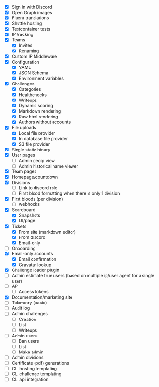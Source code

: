 - [x] Sign in with Discord
- [x] Open Graph images
- [x] Fluent translations
- [x] Shuttle hosting
- [x] Testcontainer tests
- [x] IP tracking
- [x] Teams
  - [x] Invites
  - [x] Renaming
- [x] Custom IP Middleware
- [x] Configuration
  - [x] YAML
  - [x] JSON Schema
  - [x] Environment variables
- [x] Challenges
  - [x] Categories
  - [x] Healthchecks
  - [x] Writeups
  - [x] Dynamic scoring
  - [x] Markdown rendering
  - [x] Raw html rendering
  - [x] Authors without accounts
- [x] File uploads
  - [x] Local file provider
  - [x] In database file provider
  - [x] S3 file provider
- [x] Single static binary
- [x] User pages
  - [ ] Admin geoip view
  - [ ] Admin historical name viewer
- [x] Team pages
- [x] Homepage/countdown
- [x] Divisions
  - [ ] Link to discord role
  - [ ] First blood formatting when there is only 1 division
- [x] First bloods (per division)
  - [ ] webhooks
- [x] Scoreboard
  - [x] Snapshots
  - [x] UI/page
- [x] Tickets
  - [x] From site (markdown editor)
  - [x] From discord
  - [x] Email-only
- [ ] Onboarding
- [x] Email-only accounts
  - [x] Email confirmation
  - [x] Gravatar lookup
- [x] Challenge loader plugin
- [ ] Admin estimate true users (based on multiple ip/user agent for a single user)
- [ ] API
  - [ ] Access tokens
- [x] Documentation/marketing site
- [ ] Telemetry (basic)
- [ ] Audit log
- [ ] Admin challenges
  - [ ] Creation
  - [ ] List
  - [ ] Writeups
- [ ] Admin users
  - [ ] Ban users
  - [ ] List
  - [ ] Make admin
- [ ] Admin divisions
- [ ] Certificate (pdf) generations
- [ ] CLI hosting templating
- [ ] CLI challenge templating
- [ ] CLI api integration
